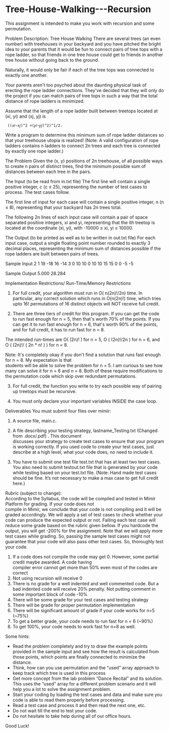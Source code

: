 # Tree-House-Walking---Recursion
This assignment is intended to make you work with recursion and some permutation.

Problem Description: Tree House Walking There are several trees (an even number) with treehouses in your backyard and you have pitched the bright idea to your parents that it would be fun to connect pairs of tree tops with a rope ladder, so that friends in one tree 
house could get to friends in another tree house without going back to the ground. 
 
Naturally, it would only be fair if each of the tree tops was connected to exactly one another. 
 
Your parents aren't too psyched about the daunting physical task of erecting the rope ladder connections. They've 
decided that they will only do the project if you can match pairs of tree tops in such a way that the total distance 
of rope ladders is minimized. 
 
Assume that the length of a rope ladder built between treetops located at (xi, yi) and (xj, yj) is  
 
     ((𝑥𝑖−𝑥𝑗)^2 +(𝑦𝑖−𝑦𝑗)^2)^1/2. 
 
Write a program to determine this minimum sum of rope ladder distances so that your treehouse utopia is realized! 
(Note: A valid configuration of rope ladders contains n ladders to connect 2n trees and each tree is connected by 
exactly one rope ladder.) 
 
The Problem 
Given the (x, y) positions of 2n treehouse, of all possible ways to create n pairs of distinct trees, find the minimum 
possible sum of distances between each tree in the pairs. 
 
The Input (to be read from in.txt file) 
The first line will contain a single positive integer, c (c ≤ 25), representing the number of test cases to process. 
The test cases follow. 
 
The first line of input for each case will contain a single positive integer, n (n ≤ 8), representing that your backyard 
has 2n trees total. 
 
The  following  2n  lines  of  each  input  case  will  contain  a  pair  of  space  separated  positive  integers,  xi  and  yi, 
representing that the ith treetop is located at the coordinate (xi, yi), with -10000 ≤ xi, yi ≤ 10000.   
 
The Output (to be printed as well as to be written in out.txt file) 
For each input case, output a single floating point number rounded to exactly 3 decimal places, representing the 
minimum sum of distances possible if the rope ladders are built between pairs of trees. 
 
Sample Input 
2 
1 
19 -18 
16 -14 
3 
0 10 
10 0 
10 10 
15 15 
0 0 
-5 -5 
 
Sample Output 
5.000 
28.284 
 
 
 
 
Implementation Restrictions/ Run-Time/Memory Restrictions 
1. For full credit, your algorithm must run in O( n(2n)!/2n) time. In particular, any correct solution which runs 
in O(n(2n)!) time, which tries upto 16! permutations of 16 distinct objects will NOT receive full credit. 
 
2. There are three tiers of credit for this program. If you can get the code to run fast enough for n = 5, then that's 
worth 70% of the points. If you can get it to run fast enough for n = 6, that's worth 90% of the points, and for full 
credit, it has to run fast for n = 8.  
 
The intended run-times are O( (2n)! ) for n = 5, O ( (2n)!/2n ) for n = 6, and O ( (2n)!/ ( 2n * n! ) ) for n = 8. 
 
Note:  It's  completely  okay  if  you  don't  find  a  solution  that  runs  fast  enough  for  n  =  8.  My  expectation  is  that  
students will be able to solve the problem for n = 5. I am curious to see how many can solve it for n = 6 and n = 
8. Both of these require modifications to the permutation code which skip over redundant permutations. 
 
3. For full credit, the function you write to try each possible way of pairing up treetops must be recursive.  
 
4. You must only declare your important variables INSIDE the case loop. 
 
 
 
Deliverables You must submit four files over mimir: 
 
1) A source file, main.c.  
 
2)  A  file  describing  your  testing  strategy,  lastname_Testing.txt  (Changed  from  .docx/.pdf)  .  This  document  
discusses your strategy to create test cases to ensure that your program is working correctly. If you used code to 
create your test cases, just describe at a high level, what your code does, no need to include it. 
 
3) You have to submit one test file test.txt that has at least two test cases. You also need to submit testout.txt file 
that is generated by your code while testing based on your test.txt file. (Note: Hand made test cases should be 
fine. It’s not necessary to make a max case to get full credit here.) 
 
 
Rubric (subject to change):  
According  to  the  Syllabus,  the  code  will  be  compiled  and  tested  in  Mimir  Platform  for  grading.  If  your  code  does  not  
compile in Mimir, we conclude that your code is not compiling and it will be graded accordingly. We will apply a set of 
test cases to check whether your code can produce the expected output or not. Failing each test case will reduce some grade 
based on the rubric given bellow. If you hardcode the output, you will get -200% for the assignment. Note that we will apply 
more test cases while grading. So, passing the sample test cases might not guarantee that your code will also pass other test 
cases. So, thoroughly test your code. 
1. If  a  code  does  not  compile  the  code  may  get  0.  However,  some  partial  credit  maybe  awarded.  A  code  having  
compiler error cannot get more than 50% even most of the codes are correct 
2. Not using recursion will receive 0 
3. There is no grade for a well indented and well commented code. But a bad indented code will receive 20% penalty. 
Not putting comment in some important block of code -10% 
4. There will be some grade for your test cases and testing strategy 
5. There will be grade for proper permutation implementation 
6. There will be significant amount of grade if your code works for n=5 (~75%) 
7. To get a better grade, your code needs to run fast for n = 6 (~90%) 
8. To get 100%, your code needs to work fast for n=8 as well. 
 
 
Some hints: 
 
- Read the problem completely and try to draw the example points provided in the sample input 
and see how the result is calculated from those points, which points are finally connected to 
minimize the distance.  
- Think, how can you use permutation and the “used” array approach to keep track which tree is 
used in this process 
- Get more concept from the lab problem “Dance Recital” and its solution. This uses the “used” 
array for a different problem scenario and it will help you a lot to solve the assignment problem. 
- Start your coding by loading the test cases and data and make sure you code is able to read them 
properly before processing. 
- Read a test case and process it and then read the next one, etc. 
- Do not wait till the end to test your code. 
- Do not hesitate to take help during all of our office hours. 
 
Good Luck!
